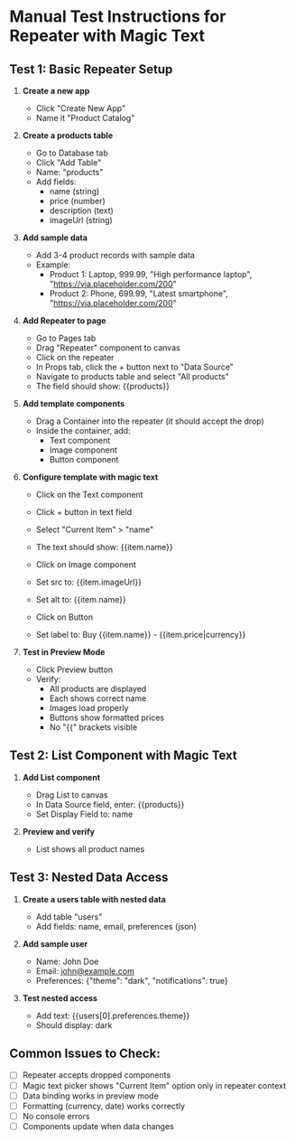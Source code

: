# Manual Test Instructions for Repeater with Magic Text

## Test 1: Basic Repeater Setup

1. **Create a new app**
   - Click "Create New App"
   - Name it "Product Catalog"

2. **Create a products table**
   - Go to Database tab
   - Click "Add Table"
   - Name: "products"
   - Add fields:
     - name (string)
     - price (number)
     - description (text)
     - imageUrl (string)

3. **Add sample data**
   - Add 3-4 product records with sample data
   - Example:
     - Product 1: Laptop, 999.99, "High performance laptop", "https://via.placeholder.com/200"
     - Product 2: Phone, 699.99, "Latest smartphone", "https://via.placeholder.com/200"

4. **Add Repeater to page**
   - Go to Pages tab
   - Drag "Repeater" component to canvas
   - Click on the repeater
   - In Props tab, click the + button next to "Data Source"
   - Navigate to products table and select "All products"
   - The field should show: {{products}}

5. **Add template components**
   - Drag a Container into the repeater (it should accept the drop)
   - Inside the container, add:
     - Text component
     - Image component
     - Button component

6. **Configure template with magic text**
   - Click on the Text component
   - Click + button in text field
   - Select "Current Item" > "name"
   - The text should show: {{item.name}}
   
   - Click on Image component
   - Set src to: {{item.imageUrl}}
   - Set alt to: {{item.name}}
   
   - Click on Button
   - Set label to: Buy {{item.name}} - {{item.price|currency}}

7. **Test in Preview Mode**
   - Click Preview button
   - Verify:
     - All products are displayed
     - Each shows correct name
     - Images load properly
     - Buttons show formatted prices
     - No "{{" brackets visible

## Test 2: List Component with Magic Text

1. **Add List component**
   - Drag List to canvas
   - In Data Source field, enter: {{products}}
   - Set Display Field to: name

2. **Preview and verify**
   - List shows all product names

## Test 3: Nested Data Access

1. **Create a users table with nested data**
   - Add table "users"
   - Add fields: name, email, preferences (json)

2. **Add sample user**
   - Name: John Doe
   - Email: john@example.com
   - Preferences: {"theme": "dark", "notifications": true}

3. **Test nested access**
   - Add text: {{users[0].preferences.theme}}
   - Should display: dark

## Common Issues to Check:

- [ ] Repeater accepts dropped components
- [ ] Magic text picker shows "Current Item" option only in repeater context
- [ ] Data binding works in preview mode
- [ ] Formatting (currency, date) works correctly
- [ ] No console errors
- [ ] Components update when data changes